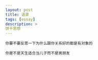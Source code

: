 ```yaml
---
layout: post
title: 语录
tags: [essay]
description: >
饼干思想
---
```


```
你要不要反思一下为什么跟你关系好的都是有对象的

你是不是天生适合当儿子而不是男朋友
```

